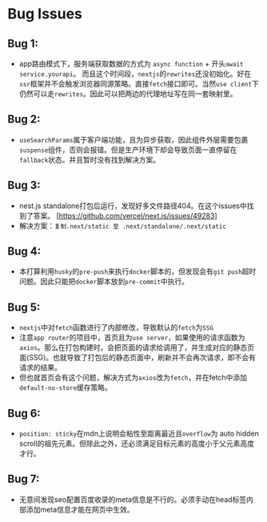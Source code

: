 # Bug Issues

## Bug 1:
- app路由模式下，服务端获取数据的方式为 `async function` + 开头`await service.yourapi`。 而且这个时间段，`nextjs`的`rewrites`还没初始化。好在`ssr`框架并不会触发浏览器同源策略。直接`fetch`接口即可。当然`use client`下仍然可以走`rewrites`。因此可以把两边的代理地址写在同一套映射里。

## Bug 2:
- `useSearchParams`属于客户端功能，且为异步获取，因此组件外层需要包裹`suspense`组件，否则会报错。但是生产环境下却会导致页面一直停留在`fallback`状态。并且暂时没有找到解决方案。

## Bug 3:
- nest.js standalone打包后运行，发现好多文件路径404。在这个issues中找到了答案。 [https://github.com/vercel/next.js/issues/49283]
- 解决方案：`复制.next/static 至 .next/standalone/.next/static`

## Bug 4:
- 本打算利用`husky`的`pre-push`来执行`docker`脚本的，但发现会有`git push`超时问题。因此只能把`docker`脚本放到`pre-commit`中执行。

## Bug 5:
- `nextjs`中对`fetch`函数进行了内部修改，导致默认的`fetch`为`SSG`
- 注意`app router`的项目中，首页且为`use server`，如果使用的请求函数为`axios`。那么在打包构建时，会把页面的请求给调用了，并生成对应的静态页面(SSG)。也就导致了打包后的静态页面中，刷新并不会再次请求，即不会有请求的结果。
- 但也就首页会有这个问题，解决方式为`axios`改为`fetch`，并在fetch中添加`default-no-store`缓存策略。

## Bug 6:
- `position: sticky`在mdn上说明会粘性至距离最近且`overflow`为 auto hidden scroll的祖先元素。但除此之外，还必须满足目标元素的高度小于父元素高度才行。

## Bug 7:
- 无意间发现seo配置百度收录的meta信息是不行的。必须手动在head标签内部添加meta信息才能在网页中生效。